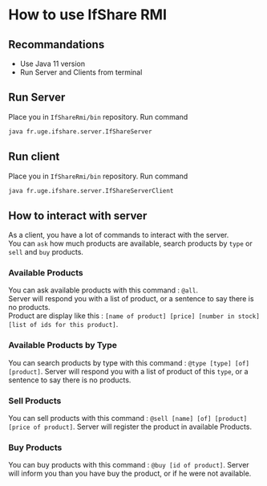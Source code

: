 # How to use IfShare RMI

## Recommandations

- Use Java 11 version
- Run Server and Clients from terminal

## Run Server
Place you in `IfShareRmi/bin` repository.
Run command
```sh
java fr.uge.ifshare.server.IfShareServer
```

## Run client
Place you in `IfShareRmi/bin` repository.
Run command
```sh
java fr.uge.ifshare.server.IfShareServerClient
```

## How to interact with server
As a client, you have a lot of commands to interact with the server.  
You can `ask` how much products are available, search products by `type` or `sell` and `buy` products.

### Available Products
You can ask available products with this command : `@all`.  
Server will respond you with a list of product, or a sentence to say there is no products.  
Product are display like this : `[name of product] [price] [number in stock] [list of ids for this product]`.

### Available Products by Type
You can search products by type with this command : `@type [type] [of] [product]`.
Server will respond you with a list of product of this `type`, or a sentence to say there is no products.  

### Sell Products
You can sell products with this command : `@sell [name] [of] [product] [price of product]`.
Server will register the product in available Products.

### Buy Products
You can buy products with this command : `@buy [id of product]`.
Server will inform you than you have buy the product, or if he were not available.
